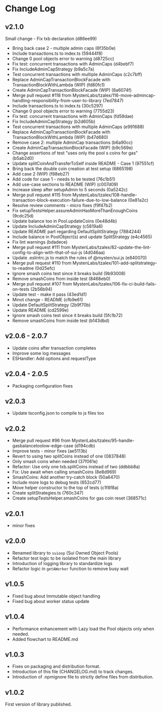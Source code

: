 # Change Log

## v2.1.0
Small change - Fix txb declaration (d86ee99)
* Bring back case 2 - multiple admin caps (6f35b0e)
* Include transactions.ts to index.ts (59444f8)
* Change 0 pool objects error to warning (d8725cc)
* Fix test: concurrent transactions with AdminCaps (d4bebf7)
* Fix IncludeAdminCapStrategy (b9a5c7a)
* Test concurrent transactions with multiple AdminCaps (c2c7bff)
* Replace AdminCapTransactionBlockFacade with TransactionBlockWithLambda (WIP) (fd80fc1)
* Create AdminCapTransactionBlockFacade (WIP) (8a6074f)
* Merge pull request #118 from MystenLabs/tzalex/116-move-admincap-handling-responsibility-from-user-to-library (7ed7847)
* Include transactions.ts to index.ts (30c5297)
* Change 0 pool objects error to warning (7755d23)
* Fix test: concurrent transactions with AdminCaps (fd59dae)
* Fix IncludeAdminCapStrategy (b2d605b)
* Test concurrent transactions with multiple AdminCaps (e991688)
* Replace AdminCapTransactionBlockFacade with TransactionBlockWithLambda (WIP) (b47d680)
* Remove case 2: multiple AdminCap transactions (b6a90cc)
* Create AdminCapTransactionBlockFacade (WIP) (b9c569e)
* Change assertions of test "uses only the pool s coins for gas" (b5ab2d0)
* Update splitCoinAndTransferToSelf inside README - Case 1 (97551cf)
* Bring back the double coin creation at test setup (6865198)
* Add case 2 (WIP) (f88eb27)
* Add code for case 1 - needs to be tested (76c1b51)
* Add use-case sections to README (WIP) (c007d09)
* Increase sleep after setupAdmin to 5 seconds (0a5242c)
* Merge pull request #115 from MystenLabs/tzalex/108-handle-transaction-block-execution-failure-due-to-low-balance (0e81a2c)
* Resolve review comments - micro fixes (f9f47b2)
* Fix setupTestsHelper.assureAdminHasMoreThanEnoughCoins (9cdc25d)
* Update balance too in Pool.updateCoins (0e48d4b)
* Update IncludeAdminCapStrategy (c5819a6)
* Update README part regarding DefaultSplitStrategy (7884244)
* Include balance in PoolObject(s) and update SplitStrategy (e4c4565)
* Fix lint warnings (bdadece)
* Merge pull request #111 from MystenLabs/tzalex/82-update-the-lint-config-to-align-with-that-of-sui-js (4d046aa)
* Update .eslintrc.js to match the rules of @mysten/sui.js (e840070)
* Merge pull request #110 from MystenLabs/tzalex/101-add-splitstrategy-to-readme (0d25efc)
* Ignore smash coins test since it breaks build (9b93008)
* Remove smashCoins from inside test (8468eb0)
* Merge pull request #107 from MystenLabs/tzalex/106-fix-ci-build-fails-on-tests (2b56b94)
* Update test - make it pass (43ed1d1)
* Minot change - README (cfb9e61)
* Update DefaultSplitStrategy (2b9f70b)
* Update README (cd2599e)
* Ignore smash coins test since it breaks build (5fc1b72)
* Remove smashCoins from inside test (b143dbd)


## v2.0.6 - 2.0.7
- Update coins after transaction completes
- Improve some log messages
- ESHandler: Add options and requestType

## v2.0.4 - 2.0.5
- Packaging configuration fixes 

## v2.0.3
- Update tsconfig.json to compile to js files too

## v2.0.2
- Merge pull request #96 from MystenLabs/tzalex/95-handle-gasbalancetoolow-edge-case (d194cdb)
- Improve tests - minor fixes (ae5113b)
- Revert to using two splitCoins instead of one (0837848)
- Only smash coins when needed (37f061e)
- Refactor: Use only one txb.splitCoins instead of two (ddbbb8a)
- Fix: Use await when calling smashCoins (8e8d969)
- SmashCoins: Add another try-catch block (50a6470)
- Include more logs to debug tests (652cd77)
- Move helper constructor to the top of tests (c1f8f8a)
- Create splitStrategies.ts (760c347)
- Create setupTestsHelper.smashCoins for gas coin reset (368571c)

## v2.0.1
- minor fixes

## v2.0.0
- Renamed library to `suioop` (Sui Owned Object Pools)
- Refactor test logic to be isolated from the main library
- Introduction of logging library to standardize logs 
- Refactor logic in `getAWorker` function to remove busy wait

## v1.0.5
- Fixed bug about Immutable object handling
- Fixed bug about worker status update

## v1.0.4
- Performance enhancement with Lazy load the Pool objects only when needed.
- Added flowchart to README.md

## v1.0.3
 - Fixes on packaging and distribution format.
 - Introduction of this file (CHANGELOG.md) to track changes.
 - Introduction of .npmignore file to strictly define files from distribution.

## v1.0.2
First version of library published.
